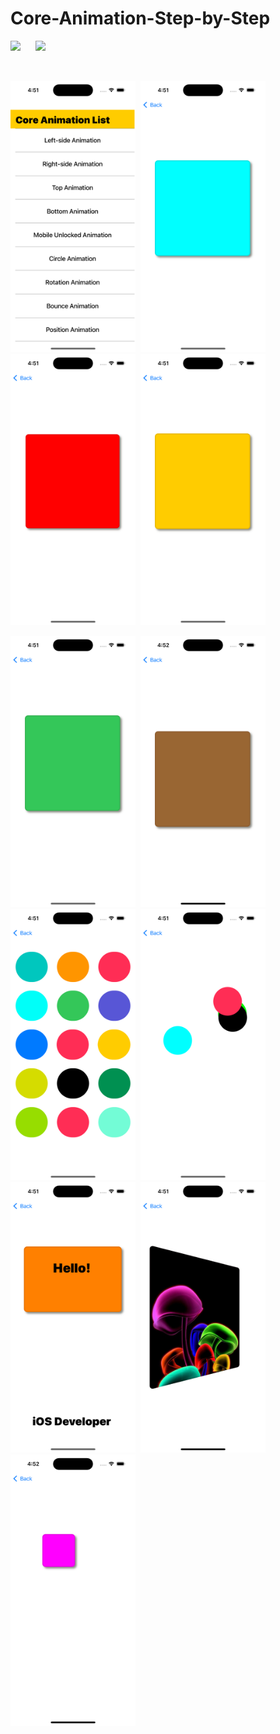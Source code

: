 # Core-Animation-Step-by-Step

![](https://img.shields.io/badge/Supported-iOS16.1%20%7C%20OSX%2016.1-4BC51D.svg?style=flat-square)&nbsp;&nbsp;&nbsp;&nbsp;&nbsp;
![](https://img.shields.io/badge/Swift-5.7.1-orange.svg?style=flat)

<br/>

<img src="./Image sample/0.png" width='200px'>&nbsp;&nbsp;<img src="./Image sample/1.png" width='200px'>&nbsp;&nbsp;<img src="./Image sample/2.png" width='200px'>&nbsp;&nbsp;<img src="./Image sample/3.png" width='200px'>

<img src="./Image sample/4.png" width='200px'>&nbsp;&nbsp;<img src="./Image sample/5.png" width='200px'>&nbsp;&nbsp;<img src="./Image sample/6.png" width='200px'>&nbsp;&nbsp;<img src="./Image sample/7.png" width='200px'>&nbsp;&nbsp;<img src="./Image sample/8.png" width='200px'>&nbsp;&nbsp;<img src="./Image sample/9.png" width='200px'>&nbsp;&nbsp;<img src="./Image sample/10.png" width='200px'>
